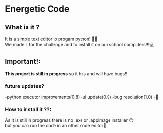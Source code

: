 # Energetic Code

## What is it ?
It is a simple text editor to progam python! 🐍🐍  
We made it for the challenge and to install it on our school computers!!!💻

## Important!:
**This project is still in progress** so it has and will have bugs!!

### future updates?
-python executor improvements(0.8)
-ui update(0.9)
-bug resolution(1.0)
-🤷

### How to install it ??:
As it is still in progress there is no .exe or .appimage installer 😔  
but you can run the code in an other code editor📁
